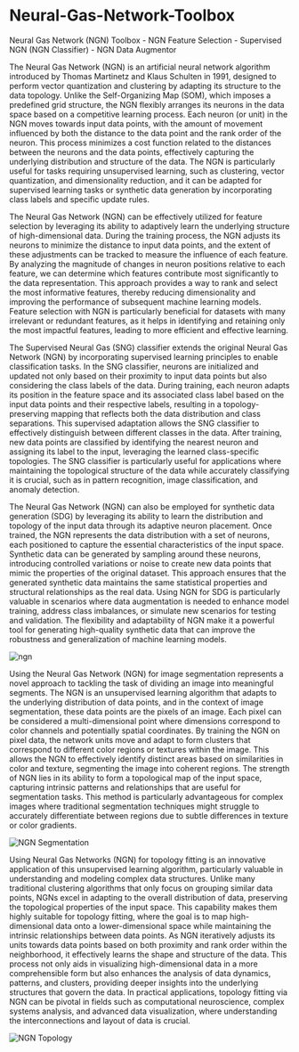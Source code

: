 # Neural-Gas-Network-Toolbox
Neural Gas Network (NGN) Toolbox - NGN Feature Selection - Supervised NGN (NGN Classifier) - NGN Data Augmentor 

The Neural Gas Network (NGN) is an artificial neural network algorithm introduced by Thomas Martinetz and Klaus Schulten in 1991, designed to perform vector quantization and clustering by adapting its structure to the data topology. Unlike the Self-Organizing Map (SOM), which imposes a predefined grid structure, the NGN flexibly arranges its neurons in the data space based on a competitive learning process. Each neuron (or unit) in the NGN moves towards input data points, with the amount of movement influenced by both the distance to the data point and the rank order of the neuron. This process minimizes a cost function related to the distances between the neurons and the data points, effectively capturing the underlying distribution and structure of the data. The NGN is particularly useful for tasks requiring unsupervised learning, such as clustering, vector quantization, and dimensionality reduction, and it can be adapted for supervised learning tasks or synthetic data generation by incorporating class labels and specific update rules.

The Neural Gas Network (NGN) can be effectively utilized for feature selection by leveraging its ability to adaptively learn the underlying structure of high-dimensional data. During the training process, the NGN adjusts its neurons to minimize the distance to input data points, and the extent of these adjustments can be tracked to measure the influence of each feature. By analyzing the magnitude of changes in neuron positions relative to each feature, we can determine which features contribute most significantly to the data representation. This approach provides a way to rank and select the most informative features, thereby reducing dimensionality and improving the performance of subsequent machine learning models. Feature selection with NGN is particularly beneficial for datasets with many irrelevant or redundant features, as it helps in identifying and retaining only the most impactful features, leading to more efficient and effective learning.

The Supervised Neural Gas (SNG) classifier extends the original Neural Gas Network (NGN) by incorporating supervised learning principles to enable classification tasks. In the SNG classifier, neurons are initialized and updated not only based on their proximity to input data points but also considering the class labels of the data. During training, each neuron adapts its position in the feature space and its associated class label based on the input data points and their respective labels, resulting in a topology-preserving mapping that reflects both the data distribution and class separations. This supervised adaptation allows the SNG classifier to effectively distinguish between different classes in the data. After training, new data points are classified by identifying the nearest neuron and assigning its label to the input, leveraging the learned class-specific topologies. The SNG classifier is particularly useful for applications where maintaining the topological structure of the data while accurately classifying it is crucial, such as in pattern recognition, image classification, and anomaly detection.

The Neural Gas Network (NGN) can also be employed for synthetic data generation (SDG) by leveraging its ability to learn the distribution and topology of the input data through its adaptive neuron placement. Once trained, the NGN represents the data distribution with a set of neurons, each positioned to capture the essential characteristics of the input space. Synthetic data can be generated by sampling around these neurons, introducing controlled variations or noise to create new data points that mimic the properties of the original dataset. This approach ensures that the generated synthetic data maintains the same statistical properties and structural relationships as the real data. Using NGN for SDG is particularly valuable in scenarios where data augmentation is needed to enhance model training, address class imbalances, or simulate new scenarios for testing and validation. The flexibility and adaptability of NGN make it a powerful tool for generating high-quality synthetic data that can improve the robustness and generalization of machine learning models.

![ngn](https://github.com/SeyedMuhammadHosseinMousavi/Neural-Gas-Network-Toolbox/assets/11339420/e2d43c4e-0901-403f-ad21-2251a1bd3b54)

Using the Neural Gas Network (NGN) for image segmentation represents a novel approach to tackling the task of dividing an image into meaningful segments. The NGN is an unsupervised learning algorithm that adapts to the underlying distribution of data points, and in the context of image segmentation, these data points are the pixels of an image. Each pixel can be considered a multi-dimensional point where dimensions correspond to color channels and potentially spatial coordinates. By training the NGN on pixel data, the network units move and adapt to form clusters that correspond to different color regions or textures within the image. This allows the NGN to effectively identify distinct areas based on similarities in color and texture, segmenting the image into coherent regions. The strength of NGN lies in its ability to form a topological map of the input space, capturing intrinsic patterns and relationships that are useful for segmentation tasks. This method is particularly advantageous for complex images where traditional segmentation techniques might struggle to accurately differentiate between regions due to subtle differences in texture or color gradients.

![NGN Segmentation](https://github.com/SeyedMuhammadHosseinMousavi/Neural-Gas-Network-Toolbox/assets/11339420/e230de15-d08d-4de2-b4a5-ff92c4bf17d6)

Using Neural Gas Networks (NGN) for topology fitting is an innovative application of this unsupervised learning algorithm, particularly valuable in understanding and modeling complex data structures. Unlike many traditional clustering algorithms that only focus on grouping similar data points, NGNs excel in adapting to the overall distribution of data, preserving the topological properties of the input space. This capability makes them highly suitable for topology fitting, where the goal is to map high-dimensional data onto a lower-dimensional space while maintaining the intrinsic relationships between data points. As NGN iteratively adjusts its units towards data points based on both proximity and rank order within the neighborhood, it effectively learns the shape and structure of the data. This process not only aids in visualizing high-dimensional data in a more comprehensible form but also enhances the analysis of data dynamics, patterns, and clusters, providing deeper insights into the underlying structures that govern the data. In practical applications, topology fitting via NGN can be pivotal in fields such as computational neuroscience, complex systems analysis, and advanced data visualization, where understanding the interconnections and layout of data is crucial.

![NGN Topology](https://github.com/SeyedMuhammadHosseinMousavi/Neural-Gas-Network-Toolbox/assets/11339420/b2943392-cafc-4ca1-969b-6ee6ed07b0f3)
